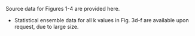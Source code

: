Source data for Figures 1-4 are provided here.

* Statistical ensemble data for all k values in Fig. 3d-f are available upon request, due to large size.
